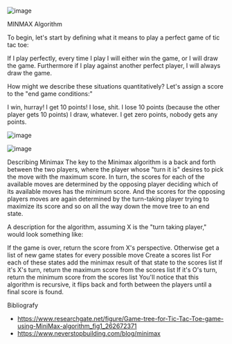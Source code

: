 ![image](https://user-images.githubusercontent.com/79211949/208044981-1c9d5d66-4e40-4c05-b0d7-5ec9f20953f1.png)

MINMAX Algorithm 

To begin, let's start by defining what it means to play a perfect game of tic tac toe:

If I play perfectly, every time I play I will either win the game, or I will draw the game. Furthermore if I play against another perfect player, I will always draw the game.

How might we describe these situations quantitatively? Let's assign a score to the "end game conditions:"

I win, hurray! I get 10 points!
I lose, shit. I lose 10 points (because the other player gets 10 points)
I draw, whatever. I get zero points, nobody gets any points.

![image](https://user-images.githubusercontent.com/79211949/208045415-68014635-83a9-4b94-9ac8-8644b3e4687a.png)

![image](https://user-images.githubusercontent.com/79211949/208045257-a8220483-2b3b-4b60-acf6-c32edb6e0074.png)

Describing Minimax
The key to the Minimax algorithm is a back and forth between the two players, where the player whose "turn it is" desires to pick the move with the maximum score. In turn, the scores for each of the available moves are determined by the opposing player deciding which of its available moves has the minimum score. And the scores for the opposing players moves are again determined by the turn-taking player trying to maximize its score and so on all the way down the move tree to an end state.

A description for the algorithm, assuming X is the "turn taking player," would look something like:

If the game is over, return the score from X's perspective.
Otherwise get a list of new game states for every possible move
Create a scores list
For each of these states add the minimax result of that state to the scores list
If it's X's turn, return the maximum score from the scores list
If it's O's turn, return the minimum score from the scores list
You'll notice that this algorithm is recursive, it flips back and forth between the players until a final score is found.


Bibliografy

- https://www.researchgate.net/figure/Game-tree-for-Tic-Tac-Toe-game-using-MiniMax-algorithm_fig1_262672371
- https://www.neverstopbuilding.com/blog/minimax
